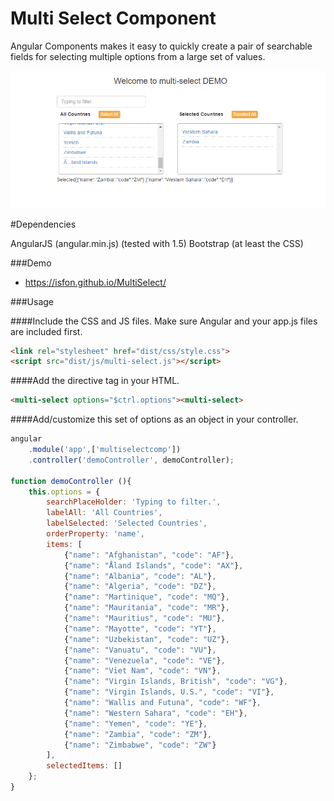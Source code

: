 # Multi Select Component
Angular Components makes it easy to quickly create a pair of searchable fields for selecting multiple options from a large set of values.


![alt tag](https://raw.githubusercontent.com/isfon/MultiSelect/master/demo/demo.PNG)

#Dependencies

AngularJS (angular.min.js) (tested with 1.5)
Bootstrap (at least the CSS)

###Demo
- https://isfon.github.io/MultiSelect/

###Usage

####Include the CSS and JS files. Make sure Angular and your app.js files are included first.
```html
<link rel="stylesheet" href="dist/css/style.css">
<script src="dist/js/multi-select.js"></script>
```

####Add the directive tag in your HTML.
```html
<multi-select options="$ctrl.options"><multi-select>
```

####Add/customize this set of options as an object in your controller.
```js
angular
	.module('app',['multiselectcomp'])
	.controller('demoController', demoController);
 
function demoController (){
	this.options = {
	    searchPlaceHolder: 'Typing to filter.',
	    labelAll: 'All Countries',
	    labelSelected: 'Selected Countries',
	    orderProperty: 'name',
	    items: [
			{"name": "Afghanistan", "code": "AF"},
			{"name": "Åland Islands", "code": "AX"},
			{"name": "Albania", "code": "AL"},
			{"name": "Algeria", "code": "DZ"},
			{"name": "Martinique", "code": "MQ"},
			{"name": "Mauritania", "code": "MR"},
			{"name": "Mauritius", "code": "MU"},
			{"name": "Mayotte", "code": "YT"},
			{"name": "Uzbekistan", "code": "UZ"},
			{"name": "Vanuatu", "code": "VU"},
			{"name": "Venezuela", "code": "VE"},
			{"name": "Viet Nam", "code": "VN"},
			{"name": "Virgin Islands, British", "code": "VG"},
			{"name": "Virgin Islands, U.S.", "code": "VI"},
			{"name": "Wallis and Futuna", "code": "WF"},
			{"name": "Western Sahara", "code": "EH"},
			{"name": "Yemen", "code": "YE"},
			{"name": "Zambia", "code": "ZM"},
			{"name": "Zimbabwe", "code": "ZW"}
		],
	    selectedItems: [] 
	};
}
```
